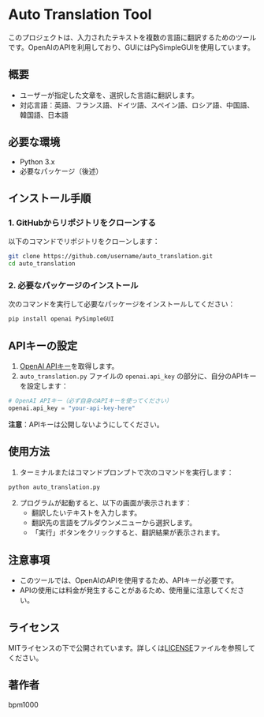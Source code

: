 # Auto Translation Tool

このプロジェクトは、入力されたテキストを複数の言語に翻訳するためのツールです。OpenAIのAPIを利用しており、GUIにはPySimpleGUIを使用しています。

## 概要
- ユーザーが指定した文章を、選択した言語に翻訳します。
- 対応言語：英語、フランス語、ドイツ語、スペイン語、ロシア語、中国語、韓国語、日本語

## 必要な環境
- Python 3.x
- 必要なパッケージ（後述）

## インストール手順

### 1. GitHubからリポジトリをクローンする
以下のコマンドでリポジトリをクローンします：

```bash
git clone https://github.com/username/auto_translation.git
cd auto_translation
```

### 2. 必要なパッケージのインストール
次のコマンドを実行して必要なパッケージをインストールしてください：

```bash
pip install openai PySimpleGUI
```

## APIキーの設定
1. [OpenAI APIキー](https://platform.openai.com/signup)を取得します。
2. `auto_translation.py` ファイルの `openai.api_key` の部分に、自分のAPIキーを設定します：

```python
# OpenAI APIキー（必ず自身のAPIキーを使ってください）
openai.api_key = "your-api-key-here"
```

**注意**：APIキーは公開しないようにしてください。

## 使用方法
1. ターミナルまたはコマンドプロンプトで次のコマンドを実行します：

```bash
python auto_translation.py
```

2. プログラムが起動すると、以下の画面が表示されます：
   - 翻訳したいテキストを入力します。
   - 翻訳先の言語をプルダウンメニューから選択します。
   - 「実行」ボタンをクリックすると、翻訳結果が表示されます。

## 注意事項
- このツールでは、OpenAIのAPIを使用するため、APIキーが必要です。
- APIの使用には料金が発生することがあるため、使用量に注意してください。

## ライセンス
MITライセンスの下で公開されています。詳しくは[LICENSE](LICENSE)ファイルを参照してください。

## 著作者
bpm1000
